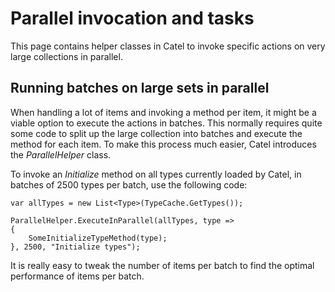 # Parallel invocation and tasks

This page contains helper classes in Catel to invoke specific actions on very large collections in parallel.

## Running batches on large sets in parallel

When handling a lot of items and invoking a method per item, it might be a viable option to execute the actions in batches. This normally requires quite some code to split up the large collection into batches and execute the method for each item. To make this process much easier, Catel introduces the *ParallelHelper* class.

To invoke an *Initialize* method on all types currently loaded by Catel, in batches of 2500 types per batch, use the following code:

```
var allTypes = new List<Type>(TypeCache.GetTypes());

ParallelHelper.ExecuteInParallel(allTypes, type => 
{ 
    SomeInitializeTypeMethod(type);
}, 2500, "Initialize types");
```

It is really easy to tweak the number of items per batch to find the optimal performance of items per batch.


